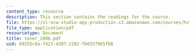 ```yaml
---
content_type: resource
description: This section contains the readings for the course.
file: https://ol-ocw-studio-app-production.s3.amazonaws.com/courses/hst-410j-projects-in-microscale-engineering-for-the-life-sciences-spring-2007/69255c8af42342072202fb0357965fb8_toner_2006.pdf
file_type: application/pdf
resourcetype: Document
title: toner_2006.pdf
uid: 69255c8a-f423-4207-2202-fb0357965fb8
---
```

